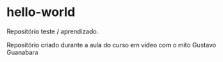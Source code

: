 # hello-world
 Repositório teste / aprendizado. 

Repositório criado durante a aula do curso em vídeo com o mito Gustavo Guanabara
